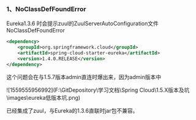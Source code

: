 ### 1、NoClassDefFoundError

Eureka1.3.6 时会提示zuul的ZuulServerAutoConfiguration文件NoClassDefFoundError

```xml
<dependency>
    <groupId>org.springframework.cloud</groupId>
    <artifactId>spring-cloud-starter-eureka</artifactId>
    <version>1.4.0.RELEASE</version>
</dependency>
```

这个问题会在与1.5.7版本admin直连时爆出来，因为admin版本中

![1559555956992](F:\GitDepository\学习文档\Spring Cloud\1.5.X版本及坑\images\eureka低版本坑.png)

已经集成了zuul，与Eureka的1.3.6直联时jar包不兼容。
